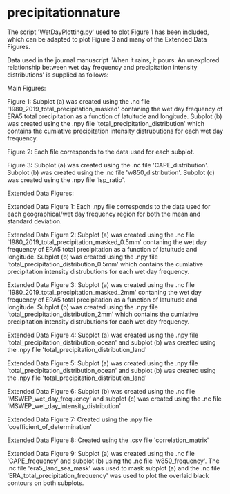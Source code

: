 # precipitationnature
The script 'WetDayPlotting.py' used to plot Figure 1 has been included, which can be adapted to plot Figure 3 and many of the Extended Data Figures. 

Data used in the journal manuscript 'When it rains, it pours: An unexplored relationship between wet day frequency and precipitation intensity distributions' is supplied as follows:

Main Figures:

Figure 1: Subplot (a) was created using the .nc file '1980_2019_total_precipitation_masked' contaning the wet day frequency of ERA5 total precipitation as a function of latuitude and longitude. Subplot (b) was created using the .npy file 'total_precipitation_distribution' which contains the cumlative precipitation intensity distrubutions for each wet day frequency.

Figure 2: Each file corresponds to the data used for each subplot.

Figure 3: Subplot (a) was created using the .nc file 'CAPE_distribution'. Subplot (b) was created using the .nc file 'w850_distribution'. Subplot (c) was created using the .npy file 'lsp_ratio'.


Extended Data Figures:

Extended Data Figure 1: Each .npy file corresponds to the data used for each geographical/wet day frequency region for both the mean and standard deviation.

Extended Data Figure 2: Subplot (a) was created using the .nc file '1980_2019_total_precipitation_masked_0.5mm' contaning the wet day frequency of ERA5 total precipitation as a function of latuitude and longitude. Subplot (b) was created using the .npy file 'total_precipitation_distribution_0.5mm' which contains the cumlative precipitation intensity distrubutions for each wet day frequency.

Extended Data Figure 3: Subplot (a) was created using the .nc file '1980_2019_total_precipitation_masked_2mm' contaning the wet day frequency of ERA5 total precipitation as a function of latuitude and longitude. Subplot (b) was created using the .npy file 'total_precipitation_distribution_2mm' which contains the cumlative precipitation intensity distrubutions for each wet day frequency.

Extended Data Figure 4: Subplot (a) was created using the .npy file 'total_precipitation_distribution_ocean' and subplot (b) was created using the .npy file 'total_precipitation_distribution_land'

Extended Data Figure 5: Subplot (a) was created using the .npy file 'total_precipitation_distribution_ocean' and subplot (b) was created using the .npy file 'total_precipitation_distribution_land'

Extended Data Figure 6: Subplot (b) was created using the .nc file 'MSWEP_wet_day_frequency' and subplot (c) was created using the .nc file 'MSWEP_wet_day_intensity_distribution'

Extended Data Figure 7: Created using the .npy file 'coefficient_of_determination'

Extended Data Figure 8: Created using the .csv file 'correlation_matrix'

Extended Data Figure 9: Subplot (a) was created using the .nc file 'CAPE_frequency' and subplot (b) using the .nc file 'w850_frequency'. The .nc file 'era5_land_sea_mask' was used to mask subplot (a) and the .nc file 'ERA_total_precipitation_frequency' was used to plot the overlaid black contours on both subplots. 
